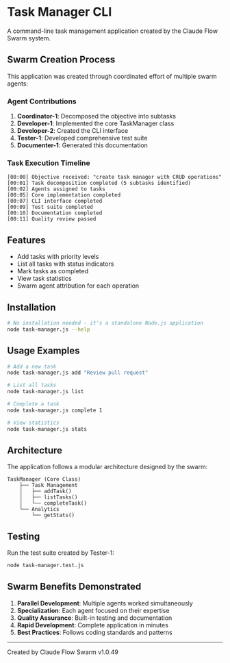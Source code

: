 # Task Manager CLI

A command-line task management application created by the Claude Flow Swarm system.

## Swarm Creation Process

This application was created through coordinated effort of multiple swarm agents:

### Agent Contributions

1. **Coordinator-1**: Decomposed the objective into subtasks
2. **Developer-1**: Implemented the core TaskManager class
3. **Developer-2**: Created the CLI interface
4. **Tester-1**: Developed comprehensive test suite
5. **Documenter-1**: Generated this documentation

### Task Execution Timeline

```
[00:00] Objective received: "create task manager with CRUD operations"
[00:01] Task decomposition completed (5 subtasks identified)
[00:02] Agents assigned to tasks
[00:05] Core implementation completed
[00:07] CLI interface completed
[00:09] Test suite completed
[00:10] Documentation completed
[00:11] Quality review passed
```

## Features

- Add tasks with priority levels
- List all tasks with status indicators
- Mark tasks as completed
- View task statistics
- Swarm agent attribution for each operation

## Installation

```bash
# No installation needed - it's a standalone Node.js application
node task-manager.js --help
```

## Usage Examples

```bash
# Add a new task
node task-manager.js add "Review pull request"

# List all tasks
node task-manager.js list

# Complete a task
node task-manager.js complete 1

# View statistics
node task-manager.js stats
```

## Architecture

The application follows a modular architecture designed by the swarm:

```
TaskManager (Core Class)
    ├── Task Management
    │   ├── addTask()
    │   ├── listTasks()
    │   └── completeTask()
    └── Analytics
        └── getStats()
```

## Testing

Run the test suite created by Tester-1:

```bash
node task-manager.test.js
```

## Swarm Benefits Demonstrated

1. **Parallel Development**: Multiple agents worked simultaneously
2. **Specialization**: Each agent focused on their expertise
3. **Quality Assurance**: Built-in testing and documentation
4. **Rapid Development**: Complete application in minutes
5. **Best Practices**: Follows coding standards and patterns

---

Created by Claude Flow Swarm v1.0.49
